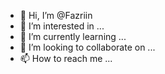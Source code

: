 - 👋 Hi, I’m @Fazriin
- 👀 I’m interested in ...
- 🌱 I’m currently learning ...
- 💞️ I’m looking to collaborate on ...
- 📫 How to reach me ...

<!---
Fazriin/Fazriin is a ✨ special ✨ repository because its `README.md` (this file) appears on your GitHub profile.
You can click the Preview link to take a look at your changes.
--->
